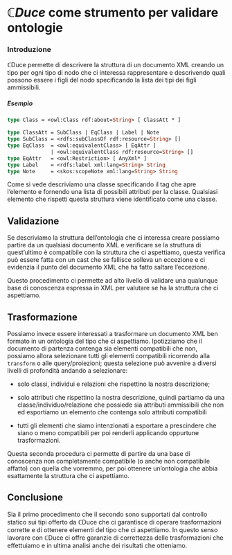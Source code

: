 # $\mathbb{C}Duce$ come strumento per validare ontologie

### Introduzione

$\mathbb{C}$Duce permette di descrivere la struttura di un documento XML creando un tipo per ogni tipo di nodo che ci interessa rappresentare e descrivendo quali possono essere i figli del nodo specificando la lista dei tipi dei figli ammissibili. 

##### Esempio

```ocaml
type Class = <owl:Class rdf:about=String> [ ClassAtt * ]

type ClassAtt = SubClass | EqClass | Label | Note 
type SubClass = <rdfs:subClassOf rdf:resource=String> []
type EqClass  = <owl:equivalentClass> [ EqAttr ] 
              | <owl:equivalentClass rdf:resource=String> []
type EqAttr   = <owl:Restriction> [ AnyXml* ]
type Label    = <rdfs:label xml:lang=String> String
type Note     = <skos:scopeNote xml:lang=String> String
```

Come si vede descriviamo una classe specificando il tag che apre l’elemento e fornendo una lista di possibili attributi per la classe. Qualsiasi elemento che rispetti questa struttura viene identificato come una classe.

## Validazione

Se descriviamo la struttura dell’ontologia che ci interessa creare possiamo partire da un qualsiasi documento XML e verificare se la struttura di quest’ultimo è compatibile con la struttura che ci aspettiamo, questa verifica può essere fatta con un cast che se fallisce solleva un eccezione e ci evidenzia il punto del documento XML che ha fatto saltare l’eccezione.

Questo procedimento ci permette ad alto livello di validare una qualunque base di conoscenza espressa in XML per valutare se ha la struttura che ci aspettiamo.

## Trasformazione

Possiamo invece essere interessati a trasformare un documento XML ben formato in un ontologia del tipo che ci aspettiamo. Ipotizziamo che il documento di partenza contenga sia elementi compatibili che non, possiamo allora selezionare tutti gli elementi compatibili ricorrendo alla `transform` o alle query/proiezioni; questa selezione può avvenire a diversi livelli di profondità andando a selezionare:

- solo classi, individui e relazioni che rispettino la nostra descrizione;

- solo attributi che rispettino la nostra descrizione, quindi partiamo da una classe/individuo/relazione che possiede sia attributi ammissibili che non ed esportiamo un elemento che contenga solo attributi compatibili

- tutti gli elementi che siamo intenzionati a esportare a prescindere che siano o meno compatibili per poi renderli applicando oppurtune trasformazioni.

Questa seconda procedura ci permette di partire da una base di conoscenza non completamente compatibile (o anche non compatibile affatto) con quella che vorremmo, per poi ottenere un’ontologia che abbia esattamente la struttura che ci aspettiamo.

## Conclusione

Sia il primo procedimento che il secondo sono supportati dal controllo statico sui tipi offerto da $\mathbb{C}$Duce che ci garantisce di operare trasformazioni corrette e di ottenere elementi del tipo che ci aspettiamo. In questo senso lavorare con $\mathbb{C}$Duce ci offre garanzie di correttezza delle trasformazioni che effettuiamo e in ultima analisi anche dei risultati che otteniamo.
